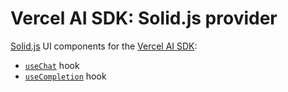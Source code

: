 # Vercel AI SDK: Solid.js provider

[Solid.js](https://www.solidjs.com/) UI components for the [Vercel AI SDK](https://sdk.vercel.ai/docs):

- [`useChat`](https://sdk.vercel.ai/docs/reference/ai-sdk-ui/use-chat) hook
- [`useCompletion`](https://sdk.vercel.ai/docs/reference/ai-sdk-ui/use-completion) hook
